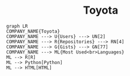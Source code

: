 <h1 align="center">Toyota</h1>

```mermaid
graph LR
COMPANY_NAME{Toyota}
COMPANY_NAME ---> U{Users} ---> UN[2]
COMPANY_NAME ---> R{Repositories} ---> RN[4]
COMPANY_NAME ---> G{Gists} ---> GN[77]
COMPANY_NAME ---> ML{Most Used<br>Languages}
ML --> R[R]
ML --> Python[Python]
ML --> HTML[HTML]
```
